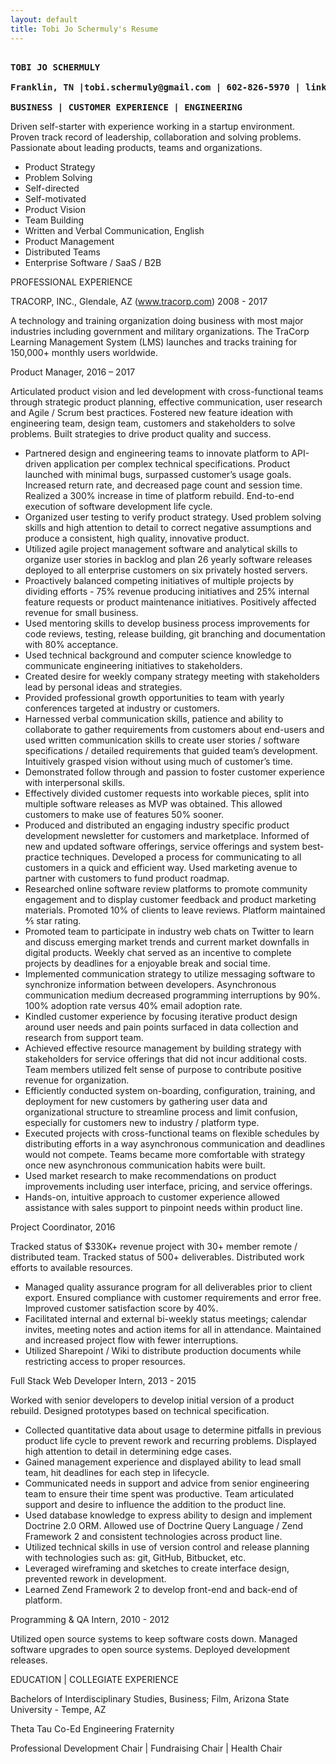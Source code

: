 ```yaml
---
layout: default
title: Tobi Jo Schermuly's Resume
---
```

<pre><b style="text-align:center">
TOBI JO SCHERMULY

Franklin, TN |tobi.schermuly@gmail.com | 602-826-5970 | linkedin.com/in/tobijoschermuly

BUSINESS | CUSTOMER EXPERIENCE | ENGINEERING
</b></pre>
Driven self-starter with experience working in a startup environment. Proven track record of leadership, collaboration and solving problems. Passionate about leading products, teams and organizations.

* Product Strategy
* Problem Solving
* Self-directed
* Self-motivated
* Product Vision
* Team Building
* Written and Verbal Communication, English
* Product Management
* Distributed Teams
* Enterprise Software / SaaS / B2B

PROFESSIONAL EXPERIENCE

TRACORP, INC., Glendale, AZ (www.tracorp.com)	2008 - 2017

A technology and training organization doing business with most major industries including government and military organizations. The TraCorp Learning Management System (LMS) launches and tracks training for 150,000+ monthly users worldwide.

Product Manager, 2016 – 2017

Articulated product vision and led development with cross-functional teams through strategic product planning, effective communication, user research and Agile / Scrum best practices. Fostered new feature ideation with engineering team, design team, customers and stakeholders to solve problems. Built strategies to drive product quality and success.

* Partnered design and engineering teams to innovate platform to API-driven application per complex technical specifications. Product launched with minimal bugs, surpassed customer’s usage goals. Increased return rate, and decreased page count and session time. Realized a 300% increase in time of platform rebuild. End-to-end execution of software development life cycle.
* Organized user testing to verify product strategy. Used problem solving skills and high attention to detail to correct negative assumptions and produce a consistent, high quality, innovative product.
* Utilized agile project management software and analytical skills to organize user stories in backlog and plan 26 yearly software releases deployed to all enterprise customers on six privately hosted servers.
* Proactively balanced competing initiatives of multiple projects by dividing efforts - 75% revenue producing initiatives and 25% internal feature requests or product maintenance initiatives. Positively affected revenue for small business.
* Used mentoring skills to develop business process improvements for code reviews, testing, release building, git branching and documentation with 80% acceptance.
* Used technical background and computer science knowledge to communicate engineering initiatives to stakeholders.
* Created desire for weekly company strategy meeting with stakeholders lead by personal ideas and strategies.
* Provided professional growth opportunities to team with yearly conferences targeted at industry or customers.
* Harnessed verbal communication skills, patience and ability to collaborate to gather requirements from customers about end-users and used written communication skills to create user stories / software specifications / detailed requirements that guided team’s development. Intuitively grasped vision without using much of customer’s time.
* Demonstrated follow through and passion to foster customer experience with interpersonal skills.
* Effectively divided customer requests into workable pieces, split into multiple software releases as MVP was obtained. This allowed customers to make use of features 50% sooner.
* Produced and distributed an engaging industry specific product development newsletter for customers and marketplace. Informed of new and updated software offerings, service offerings and system best-practice techniques. Developed a process for communicating to all customers in a quick and efficient way. Used marketing avenue to partner with customers to fund product roadmap.
* Researched online software review platforms to promote community engagement and to display customer feedback and product marketing materials. Promoted 10% of clients to leave reviews. Platform maintained ⅘ star rating.
* Promoted team to participate in industry web chats on Twitter to learn and discuss emerging market trends and current market downfalls in digital products. Weekly chat served as an incentive to complete projects by deadlines for a enjoyable break and social time.
* Implemented communication strategy to utilize messaging software to synchronize information between developers. Asynchronous communication medium decreased programming interruptions by 90%. 100% adoption rate versus 40% email adoption rate.
* Kindled customer experience by focusing iterative product design around user needs and pain points surfaced in data collection and research from support team.
* Achieved effective resource management by building strategy with stakeholders for service offerings that did not incur additional costs. Team members utilized felt sense of purpose to contribute positive revenue for organization.
* Efficiently conducted system on-boarding, configuration, training, and deployment for new customers by gathering user data and organizational structure to streamline process and limit confusion, especially for customers new to industry / platform type.
* Executed projects with cross-functional teams on flexible schedules by distributing efforts in a way asynchronous communication and deadlines would not compete. Teams became more comfortable with strategy once new asynchronous communication habits were built.
* Used market research to make recommendations on product improvements including user interface, pricing, and service offerings.
* Hands-on, intuitive approach to customer experience allowed assistance with sales support to pinpoint needs within product line.

Project Coordinator, 2016

Tracked status of $330K+ revenue project with 30+ member remote / distributed team. Tracked status of 500+ deliverables. Distributed work efforts to available resources.

* Managed quality assurance program for all deliverables prior to client export. Ensured compliance with customer requirements and error free. Improved customer satisfaction score by 40%.
* Facilitated internal and external bi-weekly status meetings; calendar invites, meeting notes and action items for all in attendance. Maintained and increased project flow with fewer interruptions.
* Utilized Sharepoint / Wiki to distribute production documents while restricting access to proper resources.

Full Stack Web Developer Intern, 2013 - 2015

Worked with senior developers to develop initial version of a product rebuild. Designed prototypes based on technical specification.

* Collected quantitative data about usage to determine pitfalls in previous product life cycle to prevent rework and recurring problems. Displayed high attention to detail in determining edge cases.
* Gained management experience and displayed ability to lead small team, hit deadlines for each step in lifecycle.
* Communicated needs in support and advice from senior engineering team to ensure their time spent was productive. Team articulated support and desire to influence the addition to the product line.
* Used database knowledge to express ability to design and implement Doctrine 2.0 ORM. Allowed use of Doctrine Query Language / Zend Framework 2 and consistent technologies across product line.
* Utilized technical skills in use of version control and release planning with technologies such as: git, GitHub, Bitbucket, etc.
* Leveraged wireframing and sketches to create interface design, prevented rework in development.
* Learned Zend Framework 2 to develop front-end and back-end of platform.

Programming & QA Intern, 2010 - 2012

Utilized open source systems to keep software costs down. Managed software upgrades to open source systems. Deployed development releases.

EDUCATION | COLLEGIATE EXPERIENCE

Bachelors of Interdisciplinary Studies, Business; Film, Arizona State University - Tempe, AZ

Theta Tau Co-Ed Engineering Fraternity

Professional Development Chair | Fundraising Chair | Health Chair
